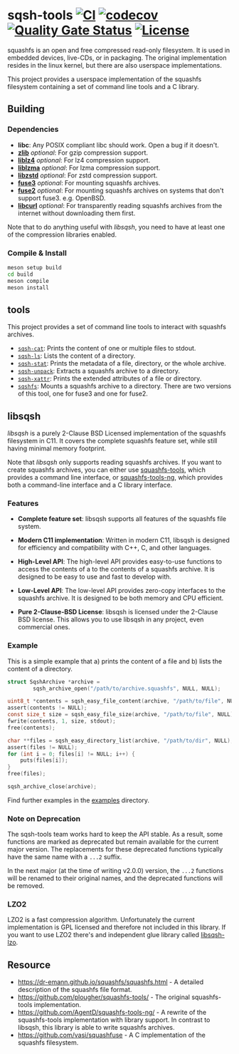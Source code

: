 # sqsh-tools [![CI](https://github.com/Gottox/libsqsh/actions/workflows/ci.yaml/badge.svg)](https://github.com/Gottox/libsqsh/actions/workflows/ci.yaml) [![codecov](https://codecov.io/github/Gottox/sqsh-tools/graph/badge.svg?token=AM5COPDMH0)](https://codecov.io/github/Gottox/sqsh-tools) [![Quality Gate Status](https://sonarcloud.io/api/project_badges/measure?project=Gottox_libsqsh&metric=alert_status)](https://sonarcloud.io/summary/new_code?id=Gottox_libsqsh) [![License](https://img.shields.io/badge/License-BSD_2--Clause-orange.svg)](https://opensource.org/licenses/BSD-2-Clause)

squashfs is an open and free compressed read-only filesystem. It is used in
embedded devices, live-CDs, or in packaging. The original implementation
resides in the linux kernel, but there are also userspace implementations.

This project provides a userspace implementation of the squashfs filesystem
containing a set of command line tools and a C library.

## Building

### Dependencies

* **libc**: Any POSIX compliant libc should work. Open a bug if it doesn't.
* [**zlib**](https://zlib.net/) *optional*: For gzip compression support.
* [**liblz4**](https://lz4.org/) *optional*: For lz4 compression support.
* [**liblzma**](https://tukaani.org/xz) *optional*: For lzma compression support.
* [**libzstd**](https://facebook.github.io/zstd/) *optional*: For zstd compression
  support.
* [**fuse3**](https://libfuse.github.io/) *optional*: For mounting squashfs
  archives.
* [**fuse2**](https://libfuse.github.io/) *optional*: For mounting squashfs 
  archives on systems that don't support fuse3. e.g. OpenBSD.
* [**libcurl**](https://curl.se/) *optional*: For transparently reading squashfs
  archives from the internet without downloading them first.

Note that to do anything useful with *libsqsh*, you need to have at least one of the
compression libraries enabled.

### Compile & Install

```bash
meson setup build
cd build
meson compile
meson install
```

## tools

This project provides a set of command line tools to interact with squashfs
archives.

* [`sqsh-cat`](./tools/man/sqsh-cat.1.in): Prints the content of one or 
  multiple files to stdout.
* [`sqsh-ls`](./tools/man/sqsh-ls.1.in): Lists the content of a directory.
* [`sqsh-stat`](./tools/man/sqsh-stat.1.in): Prints the metadata of a file,
  directory, or the whole archive.
* [`sqsh-unpack`](./tools/man/sqsh-unpack.1.in): Extracts a squashfs archive to
  a directory.
* [`sqsh-xattr`](./tools/man/sqsh-xattr.1.in): Prints the extended attributes of
  a file or directory.
* [`sqshfs`](./tools/man/sqshfs.1.in): Mounts a squashfs archive to a directory.
  There are two versions of this tool, one for fuse3 and one for fuse2.

## libsqsh

*libsqsh* is a purely 2-Clause BSD Licensed implementation of the squashfs
filesystem in C11. It covers the complete squashfs feature set, while still having
minimal memory footprint.

Note that *libsqsh* only supports reading squashfs archives. If you want to create
squashfs archives, you can either use
[squashfs-tools](https://github.com/plougher/squashfs-tools/), which provides a
command line interface, or
[squashfs-tools-ng](https://github.com/AgentD/squashfs-tools-ng/), which provides both
a command-line interface and a C library interface.

### Features

* **Complete feature set**: libsqsh supports all features of the squashfs file 
  system.

* **Modern C11 implementation**: Written in modern C11, libsqsh is designed for
  efficiency and compatibility with C++, C, and other languages.

* **High-Level API**: The high-level API provides easy-to-use functions to
  access the contents of a to the contents of a squashfs archive. It is designed
  to be easy to use and fast to develop with.

* **Low-Level API**: The low-level API provides zero-copy interfaces to the 
  squashfs archive. It is designed to be both memory and CPU efficient.

* **Pure 2-Clause-BSD License**: libsqsh is licensed under the 2-Clause BSD
  license. This allows you to use libsqsh in any project, even commercial ones.

### Example

This is a simple example that a) prints the content of a file and b) lists the
content of a directory.

```c
struct SqshArchive *archive =
		sqsh_archive_open("/path/to/archive.squashfs", NULL, NULL);

uint8_t *contents = sqsh_easy_file_content(archive, "/path/to/file", NULL);
assert(contents != NULL);
const size_t size = sqsh_easy_file_size(archive, "/path/to/file", NULL);
fwrite(contents, 1, size, stdout);
free(contents);

char **files = sqsh_easy_directory_list(archive, "/path/to/dir", NULL);
assert(files != NULL);
for (int i = 0; files[i] != NULL; i++) {
	puts(files[i]);
}
free(files);

sqsh_archive_close(archive);
```

Find further examples in the [examples](examples) directory.

### Note on Deprecation

The sqsh-tools team works hard to keep the API stable. As a result,
some functions are marked as deprecated but remain available for the
current major version. The replacements for these deprecated functions
typically have the same name with a `...2` suffix.

In the next major (at the time of writing v2.0.0) version, the `...2`
functions will be renamed to their original names, and the deprecated
functions will be removed.

### LZO2

LZO2 is a fast compression algorithm. Unfortunately the current implementation
is GPL licensed and therefore not included in this library. If you want to use 
LZO2 there's and independent glue library called [libsqsh-lzo](https://github.com/Gottox/libsqsh-lzo).

## Resource

* https://dr-emann.github.io/squashfs/squashfs.html - A detailed description of
  the squashfs file format.
* https://github.com/plougher/squashfs-tools/ - The original squashfs-tools
  implementation.
* https://github.com/AgentD/squashfs-tools-ng/ - A rewrite of the squashfs-tools
  implementation with library support. In contrast to libsqsh, this library is
  able to write squashfs archives.
* https://github.com/vasi/squashfuse - A C implementation of the squashfs
  filesystem.

